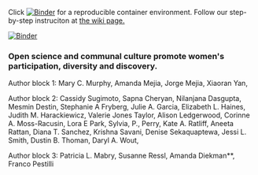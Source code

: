 Click [![Binder](https://mybinder.org/badge_logo.svg)](https://mybinder.org/v2/gh/iuni-cadre/ReproducibilityDemo.git/840d9bf73dcd4f0020ad1e1ffd10ca1e510418e4?urlpath=lab) for a reproducible container environment. Follow our step-by-step instruciton at [the wiki page.](https://github.com/iuni-cadre/ReproducibilityDemo/wiki/A-demo-of-reproducibility)

[![Binder](https://mybinder.org/badge_logo.svg)](https://mybinder.org/v2/gh/iuni-cadre/ReproducibilityDemo.git/eab9048b0ed521dbd8ef5c385d33c8c8d62d8f32)
### Open science and communal culture promote women's participation, diversity and discovery.

Author block 1:
Mary C. Murphy, Amanda Mejia, Jorge Mejia, Xiaoran Yan, 

Author block 2:
Cassidy Sugimoto, Sapna Cheryan, Nilanjana Dasgupta, Mesmin Destin, Stephanie A Fryberg, Julie A. Garcia, Elizabeth L. Haines, Judith M. Harackiewicz, Valerie Jones Taylor, Alison Ledgerwood, Corinne A. Moss-Racusin, Lora E Park, Sylvia, P., Perry, Kate A. Ratliff, Aneeta Rattan, Diana T. Sanchez, Krishna Savani, Denise Sekaquaptewa, Jessi L. Smith, Dustin B. Thoman, Daryl A. Wout,

Author block 3:
Patricia L. Mabry, Susanne Ressl, Amanda Diekman**, Franco Pestilli
